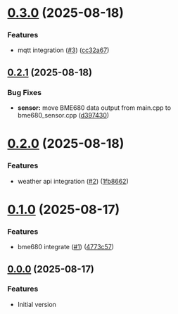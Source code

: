 # [0.3.0](https://github.com/MrHogun/ESP32WeatherStation/compare/v0.2.1...v0.3.0) (2025-08-18)


### Features

* mqtt integration ([#3](https://github.com/MrHogun/ESP32WeatherStation/issues/3)) ([cc32a67](https://github.com/MrHogun/ESP32WeatherStation/commit/cc32a6712621b1259bb613f1db1bba958410887f))

## [0.2.1](https://github.com/MrHogun/ESP32WeatherStation/compare/v0.2.0...v0.2.1) (2025-08-18)


### Bug Fixes

* **sensor:** move BME680 data output from main.cpp to bme680_sensor.cpp ([d397430](https://github.com/MrHogun/ESP32WeatherStation/commit/d397430651d370cd04b80d1a3823921127f2b9c2))

# [0.2.0](https://github.com/MrHogun/ESP32WeatherStation/compare/v0.1.0...v0.2.0) (2025-08-18)


### Features

* weather api integration ([#2](https://github.com/MrHogun/ESP32WeatherStation/issues/2)) ([1fb8662](https://github.com/MrHogun/ESP32WeatherStation/commit/1fb86621171bcd3d1ff07b6c77e097d5beb5e358))

# [0.1.0](https://github.com/MrHogun/ESP32WeatherStation/compare/v0.0.0...v0.1.0) (2025-08-17)


### Features

* bme680 integrate ([#1](https://github.com/MrHogun/ESP32WeatherStation/issues/1)) ([4773c57](https://github.com/MrHogun/ESP32WeatherStation/commit/4773c57adfc9d4c6011ba7bc09b1c09ef11cf477))

## [0.0.0](https://github.com/MrHogun/ESP32WeatherStation/releases/tag/v0.0.0) (2025-08-17)

### Features
* Initial version
